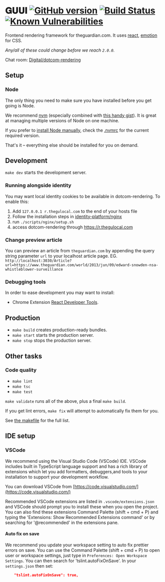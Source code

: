 # 𝐆𝐔𝐔𝐈 [![GitHub version](https://badge.fury.io/gh/guardian%2Fguui.svg)](https://badge.fury.io/gh/guardian%2Fguui) [![Build Status](https://travis-ci.org/guardian/guui.svg?branch=master)](https://travis-ci.org/guardian/guui) [![Known Vulnerabilities](https://snyk.io/test/github/guardian/guui/badge.svg?targetFile=package.json)](https://snyk.io/test/github/guardian/guui?targetFile=package.json)

Frontend rendering framework for theguardian.com. It uses [react](https://reactjs.org/), [emotion](https://emotion.sh) for CSS.

_Any/all of these could change before we reach `2.0.0`._

Chat room: [Digital/dotcom-rendering](https://chat.google.com/room/AAAA6yBswlI)

## Setup

### Node

The only thing you need to make sure you have installed before you get going is Node.

We recommend [nvm](https://github.com/creationix/nvm) (especially combined with [this handy gist](https://gist.github.com/sndrs/5940e9e8a3f506b287233ed65365befb)). It is great at managing multiple versions of Node on one machine.

If you prefer to [install Node manually](https://nodejs.org/en/),
check the [.nvmrc](https://github.com/guardian/guui/blob/master/.nvmrc) for the current required version.

That's it – everything else should be installed for you on demand.

## Development

`make dev` starts the development server.

### Running alongside identity

You may want local identity cookies to be available in dotcom-rendering. To enable this:

1. Add `127.0.0.1 r.thegulocal.com` to the end of your hosts file
2. Follow the installation steps in [identity-platform/nginx](https://github.com/guardian/identity-platform/tree/master/nginx)
3. run `./scripts/nginx/setup.sh`
4. access dotcom-rendering through https://r.thegulocal.com

### Change preview article

You can preview an article from `theguardian.com` by appending the query string parameter `url` to your localhost article page. EG. `http://localhost:3030/Article?url=https://www.theguardian.com/world/2013/jun/09/edward-snowden-nsa-whistleblower-surveillance`

### Debugging tools

In order to ease development you may want to install:

-   Chrome Extension [React Developer Tools](https://chrome.google.com/webstore/detail/react-developer-tools/fmkadmapgofadopljbjfkapdkoienihi?hl=en).

## Production

-   `make build` creates production-ready bundles.
-   `make start` starts the production server.
-   `make stop` stops the production server.

## Other tasks

### Code quality

-   `make lint`
-   `make tsc`
-   `make test`

`make validate` runs all of the above, plus a final `make build`.

If you get lint errors, `make fix` will attempt to automatically fix them for you.

See [the makefile](https://github.com/guardian/guui/blob/master/makefile) for the full list.

## IDE setup

### VSCode

We recommend using the Visual Studio Code (VSCode) IDE. VSCode includes built in TypeScript language support and has a rich library of extensions which let you add formatters, debuggers,and tools to your installation to support your development workflow.

You can download VSCode from [https://code.visualstudio.com/](https://code.visualstudio.com/)

Recommended VSCode extensions are listed in `.vscode/extensions.json` and VSCode should prompt you to install these when you open the project. You can also find these extensions Command Palette (shift + cmd + P) and typing the 'Extensions: Show Recommended Extensions command' or by searching for '@recommended' in the extensions pane.

#### Auto fix on save

We recommend you update your workspace setting to auto fix prettier errors on save. You can use the Command Palette (shift + cmd + P) to open user or workspace settings, just type in `Preferences: Open Workspace Settings`. You can then search for 'tslint.autoFixOnSave'. In your `settings.json` then set:

```json
    "tslint.autoFixOnSave": true,
```
